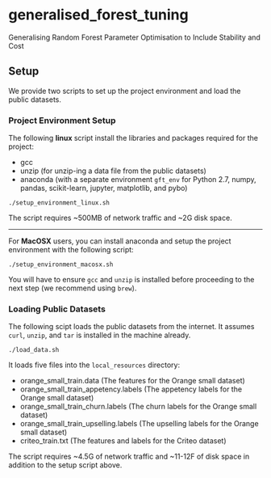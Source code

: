 # generalised_forest_tuning
Generalising Random Forest Parameter Optimisation to Include Stability and Cost



## Setup
We provide two scripts to set up the project environment and load the public datasets. 

### Project Environment Setup 
The following **linux** script install the libraries and packages required for the project:

- gcc
- unzip (for unzip-ing a data file from the public datasets)
- anaconda (with a separate environment `gft_env` for Python 2.7, numpy, pandas, scikit-learn, jupyter, matplotlib, and pybo)

```
./setup_environment_linux.sh
```

The script requires ~500MB of network traffic and ~2G disk space.

------

For **MacOSX** users, you can install anaconda and setup the project environment with the following script:

```
./setup_environment_macosx.sh
```

You will have to ensure `gcc` and `unzip` is installed before proceeding to the next step (we recommend using `brew`). 


### Loading Public Datasets
The following scipt loads the public datasets from the internet. It assumes `curl`, `unzip`, and `tar` is installed in the machine already.

```
./load_data.sh
```

It loads five files into the `local_resources` directory:

- orange_small_train.data (The features for the Orange small dataset)
- orange_small_train_appetency.labels (The appetency labels for the Orange small dataset)
- orange_small_train_churn.labels (The churn labels for the Orange small dataset)
- orange_small_train_upselling.labels (The upselling labels for the Orange small dataset)
- criteo_train.txt (The features and labels for the Criteo dataset)

The script requires ~4.5G of network traffic and ~11-12F of disk space in addition to the setup script above.

